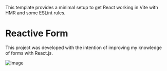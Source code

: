 This template provides a minimal setup to get React working in Vite with HMR and some ESLint rules.

# Reactive Form
This project was developed with the intention of improving my knowledge of forms with React.js.

 ![image](https://github.com/user-attachments/assets/c3a9ce73-5449-478a-b3ca-d5f67f2223f6)
